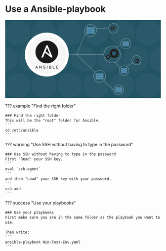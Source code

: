 # Use a Ansible-playbook

![ansible](img/ansible.png)

??? example "Find the right folder"

    ### Find the right folder
    This will be the "root" folder for Ansible.
    ```
    cd /etc/ansible
    ```

??? warning "Use SSH without having to type in the password"

    ### Use SSH without having to type in the password
    First "Read" your SSH key.
    ```
    eval `ssh-agent`
    ```
    and then "Load" your SSH key with your password.
    ```
    ssh-add
    ```

??? success "Use your playbooks"

    ### Use your playbooks 
    First make sure you are in the same folder as the playbook you want to use.

    Then write:
    ```
    ansible-playbook Win-Test-Env.yaml
    ```

